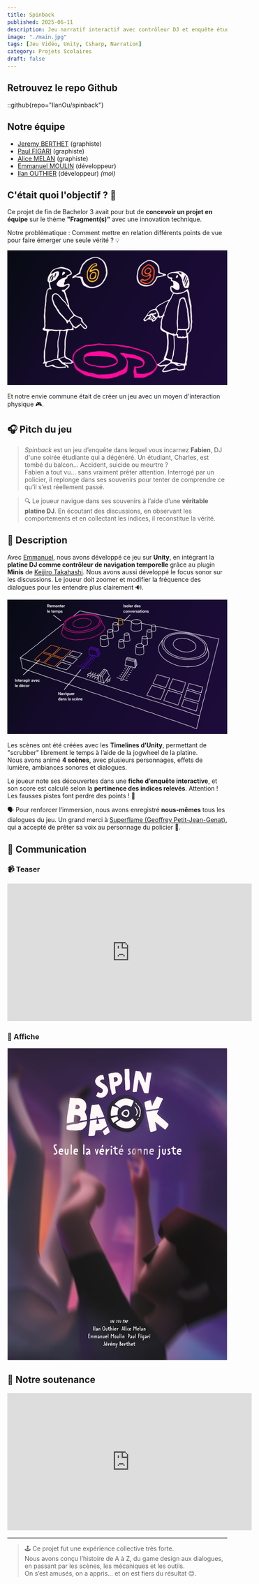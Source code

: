 ```yaml
---
title: Spinback
published: 2025-06-11
description: Jeu narratif interactif avec contrôleur DJ et enquête étudiante 🔍
image: "./main.jpg"
tags: [Jeu Vidéo, Unity, Csharp, Narration]
category: Projets Scolaires
draft: false
---
```


## Retrouvez le repo Github

::github{repo="IlanOu/spinback"}

## Notre équipe

- [Jeremy BERTHET](https://linktr.ee/aarleem) (graphiste)
- [Paul FIGARI](https://www.paulfigari.fr/) (graphiste)
- [Alice MELAN](https://www.linkedin.com/in/alice-melan-267378258/) (graphiste)
- [Emmanuel MOULIN](https://github.com/Kibishi47) (développeur)
- [Ilan OUTHIER](https://github.com/IlanOu) (développeur) *(moi)*

## C'était quoi l'objectif ? 🤔

Ce projet de fin de Bachelor 3 avait pour but de **concevoir un projet en équipe** sur le thème **"Fragment(s)"** avec une innovation technique.

Notre problématique : Comment mettre en relation différents points de vue pour faire émerger une seule vérité ? 💡

![Points de vue](./point-of-view.png)

Et notre envie commune était de créer un jeu avec un moyen d'interaction physique 🎮.

## 🎧 Pitch du jeu

> *Spinback* est un jeu d’enquête dans lequel vous incarnez **Fabien**, DJ d'une soirée étudiante qui a dégénéré.
> Un étudiant, Charles, est tombé du balcon... Accident, suicide ou meurtre ?  
> Fabien a tout vu… sans vraiment prêter attention. Interrogé par un policier, il replonge dans ses souvenirs pour tenter de comprendre ce qu’il s’est réellement passé.

> 🔍 Le joueur navigue dans ses souvenirs à l’aide d’une **véritable platine DJ**. En écoutant des discussions, en observant les comportements et en collectant les indices, il reconstitue la vérité.

## 📝 Description

Avec [Emmanuel](https://github.com/Kibishi47), nous avons développé ce jeu sur **Unity**, en intégrant la **platine DJ comme contrôleur de navigation temporelle** grâce au plugin **Minis** de [Keijiro Takahashi](https://github.com/keijiro/Minis).
Nous avons aussi développé le focus sonor sur les discussions. Le joueur doit zoomer et modifier la fréquence des dialogues pour les entendre plus clairement 🔊.

![Platine](./platine.png)

Les scènes ont été créées avec les **Timelines d’Unity**, permettant de "scrubber" librement le temps à l’aide de la jogwheel de la platine.  
Nous avons animé **4 scènes**, avec plusieurs personnages, effets de lumière, ambiances sonores et dialogues.

Le joueur note ses découvertes dans une **fiche d’enquête interactive**, et son score est calculé selon la **pertinence des indices relevés**. Attention ! Les fausses pistes font perdre des points ! 😬

🗣️ Pour renforcer l’immersion, nous avons enregistré **nous-mêmes** tous les dialogues du jeu.
Un grand merci à [Superflame (Geoffrey Petit-Jean-Genat)](https://www.youtube.com/@superflameur), qui a accepté de prêter sa voix au personnage du policier 👮.

## 📢 Communication

### 📹 Teaser

<iframe 
width="560" 
height="315" 
src="https://www.youtube-nocookie.com/embed/t0MhQf51rM4?si=PiAJdwLnF4oAxQrN" 
title="Spinback Teaser" 
frameborder="0" 
allow="accelerometer; autoplay; clipboard-write; encrypted-media; gyroscope; picture-in-picture; web-share" 
referrerpolicy="strict-origin-when-cross-origin" 
allowfullscreen>
</iframe>

### 📸 Affiche

![Affiche](./affiche.png)

## 🎉 Notre soutenance

<iframe 
width="560" 
height="315" 
src="https://www.youtube-nocookie.com/embed/z0l_7-188L8?si=7uwCetFOMkMoeaEK" 
title="YouTube video player" 
frameborder="0" 
allow="accelerometer; autoplay; clipboard-write; encrypted-media; gyroscope; picture-in-picture; web-share" 
referrerpolicy="strict-origin-when-cross-origin" 
allowfullscreen>
</iframe>

---

> 🕹️ Ce projet fut une expérience collective très forte.  
> Nous avons conçu l’histoire de A à Z, du game design aux dialogues, en passant par les scènes, les mécaniques et les outils.  
> On s’est amusés, on a appris… et on est fiers du résultat 😊.
